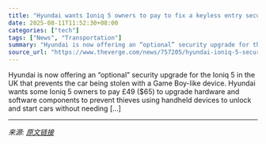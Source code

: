 ```yaml
---
title: "Hyundai wants Ioniq 5 owners to pay to fix a keyless entry security hole"
date: 2025-08-11T11:52:30+08:00
categories: ["tech"]
tags: ["News", "Transportation"]
summary: "Hyundai is now offering an “optional” security upgrade for the Ioniq 5 in the UK that prevents the car being stolen with a Game Boy-like device. Hyundai wants some Ioniq 5 owners to pay £49 ($65) to u"
source_url: "https://www.theverge.com/news/757205/hyundai-ioniq-5-security-upgrade-fix-game-boy-device-attacks"
---
```


Hyundai is now offering an “optional” security upgrade for the Ioniq 5 in the UK that prevents the car being stolen with a Game Boy-like device. Hyundai wants some Ioniq 5 owners to pay £49 ($65) to upgrade hardware and software components to prevent thieves using handheld devices to unlock and start cars without needing [&#8230;]

---

*来源: [原文链接](https://www.theverge.com/news/757205/hyundai-ioniq-5-security-upgrade-fix-game-boy-device-attacks)*
